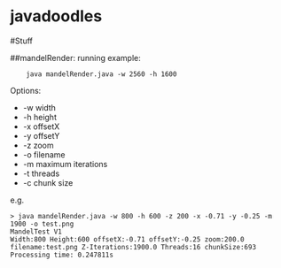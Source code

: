 # javadoodles

#Stuff

##mandelRender:
  running example:
```
    java mandelRender.java -w 2560 -h 1600
```
  Options:
  - -w width
  - -h height
  - -x offsetX
  - -y offsetY
  - -z zoom
  - -o filename
  - -m maximum iterations
  - -t threads
  - -c chunk size

e.g.
```
> java mandelRender.java -w 800 -h 600 -z 200 -x -0.71 -y -0.25 -m 1900 -o test.png
MandelTest V1
Width:800 Height:600 offsetX:-0.71 offsetY:-0.25 zoom:200.0 filename:test.png Z-Iterations:1900.0 Threads:16 chunkSize:693
Processing time: 0.247811s
```

